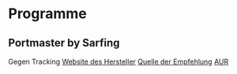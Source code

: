 # Programme

## Portmaster by Sarfing

Gegen Tracking
[Website des Hersteller](https://safing.io/)
[Quelle der Empfehlung](https://youtu.be/GkxAp2Gh7-E?si=seFlGxY91MBgu9ht&t=31)
[AUR](https://aur.archlinux.org/packages/portmaster-stub-bin)
